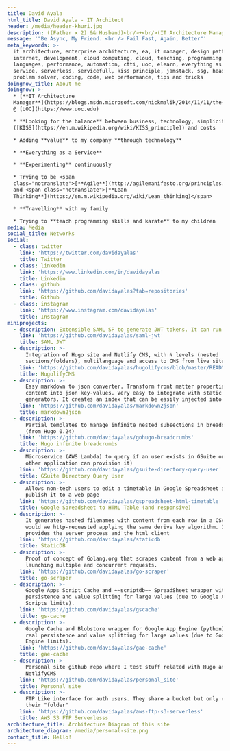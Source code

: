 ```yaml
---
title: David Ayala
html_title: David Ayala - IT Architect
header: /media/header-khuri.jpg
description: ((Father x 2) && Husband)<br/>+<br/>(IT Architecture Manager @ UOC.edu)
message: '"Be Async, My Friend. <br /> Fail Fast, Again, Better"'
meta_keywords: >-
  it architecture, enterprise architecture, ea, it manager, design patterns,
  internet, development, cloud computing, cloud, teaching, programming
  languages, performance, automation, ctti, uoc, elearn, everything as a
  service, serverless, servicefull, kiss principle, jamstack, ssg, headlesscms,
  problem solver, coding, code, web performance, tips and tricks
doingnow_title: About me
doingnow: >-
  * [**IT Architecture
  Manager**](https://blogs.msdn.microsoft.com/nickmalik/2014/11/11/the-architecture-manager-the-forgotten-enterprise-architecture-role/)
  @ [UOC](https://www.uoc.edu)

  * **Looking for the balance** between business, technology, simplicity
  ([KISS](https://en.m.wikipedia.org/wiki/KISS_principle)) and costs

  * Adding **value** to my company **through technology**

  * **Everything as a Service**

  * **Experimenting** continuously

  * Trying to be <span
  class="notranslate">[**Agile**](http://agilemanifesto.org/principles.html)</span>
  and <span class="notranslate">[**Lean
  Thinking**](https://en.m.wikipedia.org/wiki/Lean_thinking)</span>

  * **Travelling** with my family

  * Trying to **teach programming skills and karate** to my children
media: Media
social_title: Networks
social:
  - class: twitter
    link: 'https://twitter.com/davidayalas'
    title: Twitter
  - class: linkedin
    link: 'https://www.linkedin.com/in/davidayalas'
    title: Linkedin
  - class: github
    link: 'https://github.com/davidayalas?tab=repositories'
    title: Github
  - class: instagram
    link: 'https://www.instagram.com/davidayalas'
    title: Instagram
miniprojects:
  - description: Extensible SAML SP to generate JWT tokens. It can run on AWS Lambda
    link: 'https://github.com/davidayalas/saml-jwt'
    title: SAML JWT
  - description: >-
      Integration of Hugo site and Netlify CMS, with N levels (nested
      sections/folders), multilanguage and access to CMS from live site.
    link: 'https://github.com/davidayalas/hugolifycms/blob/master/README.md'
    title: HugolifyCMS
  - description: >-
      Easy markdown to json converter. Transform front matter properties and
      content into json key-values. Very easy to integrate with static sites
      generators. It creates an index that can be easily injected into algolia.
    link: 'https://github.com/davidayalas/markdown2json'
    title: markdown2json
  - description: >-
      Partial templates to manage infinite nested subsections in breadcrumbs
      (from Hugo 0.24)
    link: 'https://github.com/davidayalas/gohugo-breadcrumbs'
    title: Hugo infinite breadcrumbs
  - description: >-
      Microservice (AWS Lambda) to query if an user exists in GSuite or not (and
      other application can provision it)
    link: 'https://github.com/davidayalas/gsuite-directory-query-user'
    title: GSuite Directory Query User
  - description: >-
      Allows non-tech users to edit a timetable in Google Spreadsheet and then
      publish it to a web page
    link: 'https://github.com/davidayalas/gspreadsheet-html-timetable'
    title: Google Spreadsheet to HTML Table (and responsive)
  - description: >-
      It generates hashed filenames with content from each row in a CSV that
      would we http-requested applying the same derive key algorithm. It
      provides the server process and the html client
    link: 'https://github.com/davidayalas/staticdb'
    title: StaticDB
  - description: >-
      Proof of concept of Golang.org that scrapes content from a web application
      launching multiple and concurrent requests.
    link: 'https://github.com/davidayalas/go-scraper'
    title: go-scraper
  - description: >-
      Google Apps Script Cache and ~~scriptdb~~ SpreadSheet wrapper with real
      persistence and value splitting for large values (due to Google Apps
      Scripts limits).
    link: 'https://github.com/davidayalas/gscache'
    title: gs-cache
  - description: >-
      Google Cache and Blobstore wrapper for Google App Engine (python) with
      real persistence and value splitting for large values (due to Google App
      Engine limits).
    link: 'https://github.com/davidayalas/gae-cache'
    title: gae-cache
  - description: >-
      Personal site github repo where I test stuff related with Hugo and
      NetlifyCMS
    link: 'https://github.com/davidayalas/personal_site'
    title: Personal site
  - description: >-
      FTP Like interface for auth users. They share a bucket but only can see
      their "folder"
    link: 'https://github.com/davidayalas/aws-ftp-s3-serverless'
    title: AWS S3 FTP Serverlesss
architecture_title: Architecture Diagram of this site
architecture_diagram: /media/personal-site.png
contact_title: Hello!
---
```


